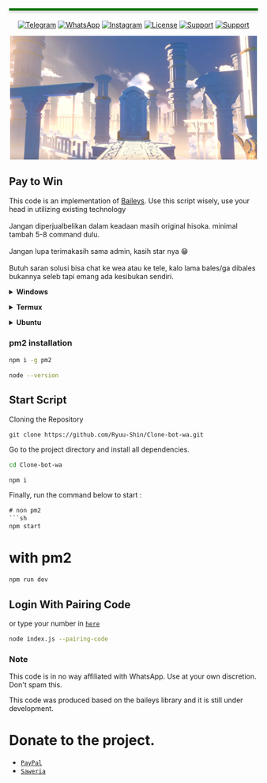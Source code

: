 </br>
<hr style="height: 5px;background: #007500;margin: 20px 0;box-shadow: 0px 3px 5px 0px rgb(204 204 204);">

<div align="center">

[![Telegram](https://img.shields.io/badge/Telegram-2CA5E0)](https://t.me/cak_haho)
[![WhatsApp](https://img.shields.io/badge/WhatsApp-25D366)](https://wa.me/6288292024190)
[![Instagram](https://img.shields.io/badge/Instagram-%23E4405F.svg)](https://instagram.com/cak_haho)
[![License](https://img.shields.io/badge/license-GPL--3.0-orange)](./LICENSE)
[![Support](https://img.shields.io/badge/Buy%20me-coffe-orange)](https://ko-fi.com/cak_haho)
[![Support](https://img.shields.io/badge/Buy%20me%20coffe-sawer-blue)](https://saweria.co/DikaArdnt)

</div>
  
<div align="center"><img width="500" src="./temp/hisoka.jpg"></div>

## Pay to Win

This code is an implementation of [Baileys](https://github.com/WhiskeySockets/Baileys).
Use this script wisely, use your head in utilizing existing technology</br>
<br>Jangan diperjualbelikan dalam keadaan masih original hisoka. minimal tambah 5-8 command dulu.</br>
<br>Jangan lupa terimakasih sama admin, kasih star nya 😁</br>
<br>Butuh saran solusi bisa chat ke wea atau ke tele, kalo lama bales/ga dibales bukannya seleb tapi emang ada kesibukan sendiri.</br>


<!-- Installation -->
<b><details><summary>Windows</summary></b>  
<b>Requirements:</b>
* Git [`Click here`](https://git-scm.com/downloads)
* NodeJS [`Click here`](https://nodejs.org/en/download)
* FFmpeg [`Click here`](https://ffmpeg.org/download.html)
* Speedtest by Okla
 
```bash
Add to PATH environment variable
```
</details>

<b><details><summary>Termux</summary></b>
```sh
apt update && apt upgrade -y
```
```sh
apt install nodejs git ffmpeg wget curl zip -y
```

### Speedtest Install
```sh
curl -s https://packagecloud.io/install/repositories/ookla/speedtest-cli/script.deb.sh | bash && apt install speedtest -y
```

### Nvm installation

```sh
curl -o- https://raw.githubusercontent.com/nvm-sh/nvm/v0.39.3/install.sh | bash
```

```sh
wget -qO- https://raw.githubusercontent.com/nvm-sh/nvm/v0.39.3/install.sh | bash
```

```sh
source ~/.bashrc
```
</details>

<b><details><summary>Ubuntu</summary></b>
```sh
sudo apt update -y && sudo apt upgrade -y
```
```sh
sudo apt install nodejs git ffmpeg wget curl zip -y
```

### Speedtest Install
```sh
curl -s https://packagecloud.io/install/repositories/ookla/speedtest-cli/script.deb.sh | sudo bash && apt install speedtest -y
```

### Nvm installation

```sh
curl -o- https://raw.githubusercontent.com/nvm-sh/nvm/v0.39.3/install.sh | bash
```

```sh
wget -qO- https://raw.githubusercontent.com/nvm-sh/nvm/v0.39.3/install.sh | bash
```

```sh
source ~/.bashrc
```

### Chromium Installation

```sh
wget https://dl.google.com/linux/direct/google-chrome-stable_current_amd64.deb
```
```sh
sudo dpkg -i google-chrome-stable_current_amd64.deb
```
```sh
sudo apt --fix-broken install -y
```

>
> After finishing, restart the terminal to load the new information.
>

### Nodejs installation

```sh
nvm install node
```
</details>


### pm2 installation
```sh
npm i -g pm2
```

```sh
node --version
```

## Start Script

Cloning the Repository
```
git clone https://github.com/Ryuu-Shin/Clone-bot-wa.git
```

Go to the project directory and install all dependencies.</br>
```sh
cd Clone-bot-wa
```
```sh
npm i
```

Finally, run the command below to start :
```
# non pm2
```sh
npm start
```
# with pm2
```sh
npm run dev
```

## Login With Pairing Code
or type your number in [`here`](https://github.com/Ryuu-Shin/Clone-bot-wa/blob/master/config.js#L50)
```sh
node index.js --pairing-code
```

### Note

This code is in no way affiliated with WhatsApp. Use at your own discretion. Don't spam this.

This code was produced based on the baileys library and it is still under development.

# Donate to the project.
* [`PayPal`](https://paypal.me/ilyasilyus)
* [`Saweria`](https://saweria.co/RyuuKun)

</br>
